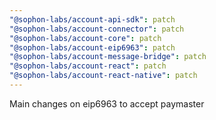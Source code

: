 ```yaml
---
"@sophon-labs/account-api-sdk": patch
"@sophon-labs/account-connector": patch
"@sophon-labs/account-core": patch
"@sophon-labs/account-eip6963": patch
"@sophon-labs/account-message-bridge": patch
"@sophon-labs/account-react": patch
"@sophon-labs/account-react-native": patch
---
```


Main changes on eip6963 to accept paymaster
